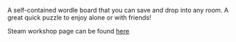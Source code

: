 A self-contained wordle board that you can save and drop into any room. A great quick puzzle to enjoy alone or with friends!

Steam workshop page can be found [here](https://steamcommunity.com/sharedfiles/filedetails/?id=2777782837)
